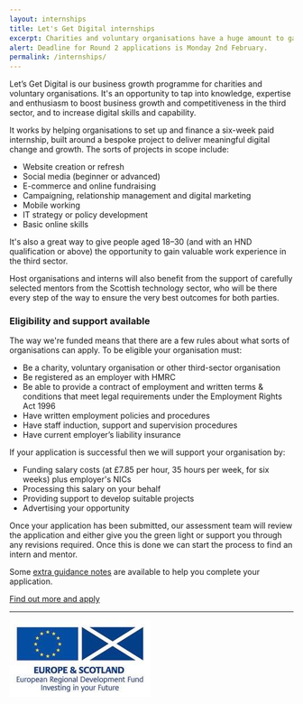 ```yaml
---
layout: internships
title: Let's Get Digital internships
excerpt: Charities and voluntary organisations have a huge amount to gain if they can make the most of new digital opportunities.
alert: Deadline for Round 2 applications is Monday 2nd February.
permalink: /internships/
---
```


Let’s Get Digital is our business growth programme for charities and voluntary organisations. It's an opportunity to tap into knowledge, expertise and enthusiasm to boost business growth and competitiveness in the third sector, and to increase digital skills and capability.

It works by helping organisations to set up and finance a six-week paid internship, built around a bespoke project to deliver meaningful digital change and growth. The sorts of projects in scope include:

- Website creation or refresh
- Social media (beginner or advanced)
- E-commerce and online fundraising
- Campaigning, relationship management and digital marketing
- Mobile working
- IT strategy or policy development
- Basic online skills

It's also a great way to give people aged 18–30 (and with an HND qualification or above) the opportunity to gain valuable work experience in the third sector.

Host organisations and interns will also benefit from the support of carefully selected mentors from the Scottish technology sector, who will be there every step of the way to ensure the very best outcomes for both parties.

### Eligibility and support available

The way we're funded means that there are a few rules about what sorts of organisations can apply. To be eligible your organisation must:

- Be a charity, voluntary organisation or other third-sector organisation
- Be registered as an employer with HMRC
- Be able to provide a contract of employment and written terms & conditions that meet legal requirements under the Employment Rights Act 1996
- Have written employment policies and procedures
- Have staff induction, support and supervision procedures
- Have current employer’s liability insurance

If your application is successful then we will support your organisation by:

- Funding salary costs (at £7.85 per hour, 35 hours per week, for six weeks) plus employer's NICs
- Processing this salary on your behalf
- Providing support to develop suitable projects
- Advertising your opportunity

Once your application has been submitted, our assessment team will review the application and either give you the green light or support you through any revisions required. Once this is done we can start the process to find an intern and mentor.

Some [extra guidance notes](/internships/guidance/) are available to help you complete your application.

<a href="http://www.scvo.org.uk/jobs-employability/apply-to-host-a-business-growth-graduate-internship/" class="btn btn-primary btn-lg">Find out more and apply</a>

---

![ERDF](/images/erdf.jpg)